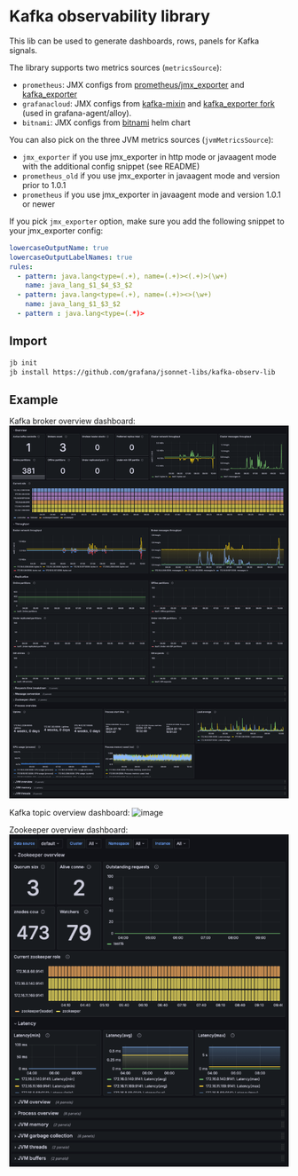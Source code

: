 # Kafka observability library

This lib can be used to generate dashboards, rows, panels for Kafka signals.

The library supports two metrics sources (`metricsSource`):

- `prometheus`: JMX configs from [prometheus/jmx_exporter](https://github.com/prometheus/jmx_exporter/blob/main/example_configs/kafka-2_0_0.yml) and [kafka_exporter](https://github.com/danielqsj/kafka_exporter)
- `grafanacloud`: JMX configs from [kafka-mixin](../kafka-mixin/jmx) and [kafka_exporter fork](https://github.com/grafana/kafka_exporter) (used in grafana-agent/alloy).
- `bitnami`: JMX configs from [bitnami](https://github.com/bitnami/charts/blob/main/bitnami/kafka/templates/metrics/jmx-configmap.yaml) helm chart

You can also pick on the three JVM metrics sources (`jvmMetricsSource`):
  - `jmx_exporter` if you use jmx_exporter in http mode or javaagent mode with the additional config snippet (see README)
  - `prometheus_old` if you use jmx_exporter in javaagent mode and version prior to 1.0.1
  - `prometheus` if you use jmx_exporter in javaagent mode and version 1.0.1 or newer

If you pick `jmx_exporter` option, make sure you add the following snippet to your jmx_exporter config:

```yaml
lowercaseOutputName: true
lowercaseOutputLabelNames: true
rules:
  - pattern: java.lang<type=(.+), name=(.+)><(.+)>(\w+)
    name: java_lang_$1_$4_$3_$2
  - pattern: java.lang<type=(.+), name=(.+)><>(\w+)
    name: java_lang_$1_$3_$2
  - pattern : java.lang<type=(.*)>
```

## Import

```sh
jb init
jb install https://github.com/grafana/jsonnet-libs/kafka-observ-lib
```



## Example

Kafka broker overview dashboard:
![broker](image.png)

Kafka topic overview dashboard:
![image](https://github.com/user-attachments/assets/2396de66-f782-4efc-9edf-66af5d836f3e)

Zookeeper overview dashboard:
![zookeeper](image-zookeeper.png)
